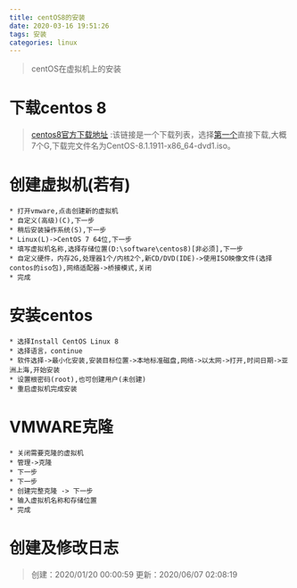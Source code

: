 ```yaml
---
title: centOS8的安装
date: 2020-03-16 19:51:26
tags: 安装
categories: linux
---
```

>centOS在虚拟机上的安装

<!--more-->
# 下载centos 8
> [centos8官方下载地址](http://isoredirect.centos.org/centos/8/isos/x86_64/CentOS-8.1.1911-x86_64-dvd1.iso)
:该链接是一个下载列表，选择[第一个](http://mirrors.cn99.com/centos/8.1.1911/isos/x86_64/CentOS-8.1.1911-x86_64-dvd1.iso)直接下载,大概7个G,下载完文件名为CentOS-8.1.1911-x86_64-dvd1.iso。
# 创建虚拟机(若有)
    * 打开vmware,点击创建新的虚拟机
    * 自定义(高级)(C),下一步
    * 稍后安装操作系统(S),下一步
    * Linux(L)->CentOS 7 64位,下一步
    * 填写虚拟机名称,选择存储位置(D:\software\centos8)[非必须],下一步
    * 自定义硬件，内存2G,处理器1个/内核2个,新CD/DVD(IDE)->使用ISO映像文件(选择contos的iso包),网络适配器->桥接模式,关闭
    * 完成

# 安装centos
    * 选择Install CentOS Linux 8
    * 选择语言，continue
    * 软件选择->最小化安装,安装目标位置->本地标准磁盘,网络->以太网->打开,时间日期->亚洲上海,开始安装
    * 设置根密码(root),也可创建用户(未创建)
    * 重启虚拟机完成安装

# VMWARE克隆
    * 关闭需要克隆的虚拟机
    * 管理->克隆
    * 下一步
    * 下一步
    * 创建完整克隆 -> 下一步
    * 输入虚拟机名称和存储位置
    * 完成

# 创建及修改日志
> 创建：2020/01/20 00:00:59
> 更新：2020/06/07 02:08:19